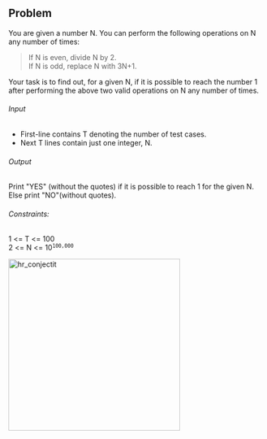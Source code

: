 ## Problem

You are given a number N. You can perform the following operations on N any number of times:<br>

> If N is even, divide N by 2.<br>
> If N is odd, replace N with 3N+1.<br>

Your task is to find out, for a given N, if it is possible to reach the number 1 after performing the above two valid operations on N any number of times.

###### Input

- First-line contains T denoting the number of test cases.
- Next T lines contain just one integer, N.

###### Output

Print "YES" (without the quotes) if it is possible to reach 1 for the given N. Else print "NO"(without quotes).

###### Constraints:

1 <= T <= 100 <br>
2 <= N <= 10<code><sup>100,000</sup></code> <br>

<img width="338" alt="hr_conjectit" src="https://user-images.githubusercontent.com/41548582/119604073-153aeb80-be0c-11eb-88f5-95904b50be85.PNG">

